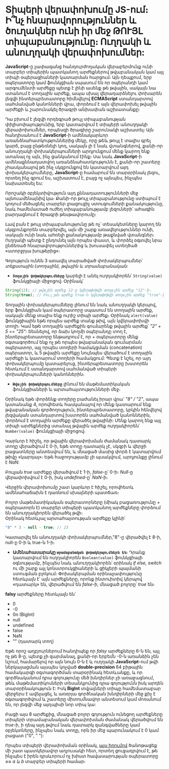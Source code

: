 # Տիպերի վերափոխումը JS-ում։ Ի՞նչ հնարավորություններ և ծուղակներ ունի իր մեջ ԹՈՒՅԼ տիպաբանությունը։ Ուղղակի և անուղղակի վերափոխումներ:

**JavaScript**-ը չափազանց հանդուրժողական վերաբերմունք ունի տարբեր տիպերին պատկանող արժեքներով թվաբանական կամ այլ տիպի օպերացիաների կատարման հարցում։ Այն դեպքում, երբ օպերատորը կամ ֆունկցիան սպասում են որ օպերանդի կամ արգումենտի արժեքը պետք է լինի ասենք թե թվային, սակայն նա ստանում է տողային արժեք, ապա սխալ վերադարձնելու փոխարեն լեզվի ինտերպրետատորը հիմնվելով **ECMAScript** ստանդարտով սահմանված կանոնների վրա, փորձում է այն վերափոխել թվային արժեքի և շարունակել ծրագրի անխափան աշխատանքը:

Դա բխում է լեզվի որդեգրած թույլ տիպաբանության փիլիսոփայությունից, երբ կատարվում է տիպերի անուղղակի վերափոխումներ, որպեսզի ծրագիրը շարունակի աշխատել։ Այն հանդիսանում է **JavaScript**-ի ամենակարևոր առանձնահատկություններից մեկը, որը թեև թույլ է տալիս գրել կարճ, բայց ընթեռնելի կոդ, սակայն լի է նաև վտանգներով, քանի-որ անուղղակի փոխակերպումների արդյունքում մենք կարող ենք ստանալ ոչ այն, ինչ ցանկանում էինք։ Սա նաև **JavaScript**-ի ամենաքննադատվող առանձնահատկությունն է, քանի-որ շատերը չհասկանալով թե ինչ սկզբունքով են կատարվում այդ փոխակերպումները, **JavaScript**-ը համարում են տարօրինակ լեզու, որտեղ ինչ գրում ես, աշխատում է, բայց ոչ այնպես, ինչպես նախատեսել ես:

Որոշակի օբյեկտիվություն այդ քննադատությունների մեջ այնուամենայնիվ կա։ Քանի-որ թույլ տիպաբանությունը ստիպում է կոդում մեծացնել տարբեր լրացուցիչ ստուգումների քանակությունը, նաև համեմատած ուժեղ տիպաբանությամբ լեզուների՝ ահագին բարդացնում է ծրագրի թեսթավորումը։

Լավ բան է թույլ տիպաբանությունը թե ոչ՝ տեսակետները կարող են սկզբունքորեն տարբերվել, այն մի շարք առավելություններ ունի, սակայն ունի նաև ահռելի քանակությամբ թաքնված վտանգներ։ Ուղղակի պետք է ընդունել այն որպես փաստ, և փորձել օգտվել նրա ընձեռած հնարավորություններից և խուսափել ստեղծած «ստորջրյա խութերից»։

Գոյություն ունեն 3 առավել տարածված փոխակերպումներ՝ _տեքստային (տողային), թվային և տրամաբանական_:

- **`Տողային փոխակերպումները`** կարելի է անել ուղղակիորեն՝ `String(value)` ֆունկցիայի միջոցով։ Օրինակ՝

```js
String(12); // թվային արժեք 12-ը կվերափոխվի տողային արժեք "12"-ի։
String(true); // Բուլյան արժեք true-ն կվերափոխվի տողային արժեք "true"-ի
```

Տողային փոխակերպումները լինում են նաև անուղղակի կերպով, երբ ֆունկցիան կամ օպերատորը սպասում են տողային արժեք, սակայն մենք տալիս ենք ուրիշ տիպի արժեք։ Օրինակ `alert(value)` ֆունկցիային եթե որպես արժեք տանք թիվ, այն կվերափոխվի տողի։ Կամ եթե տողային արժեքին գումարենք թվային արժեք՝ _"2" + 5 == "25":_ Տեսնելով, որ ձախ կողմի օպերանդը տող է, ինտերպրետատորը ենթադրում է, որ + օպերատորը մենք օգտագործում ենք ոչ թե որպես թվաբանական գումարման օպերատոր, այլ որպես տողերի համակցման (concatenation) օպերատոր, և 5 թվային արժեքը նույնպես վերածում է տողային արժեքի և կատարում տողերի համակցում: Պետք է նշել, որ այդ փոխակերպումը կատարելուց, ինտերպրետատորը խստորեն հետևում է ստանդարտով սահմանված տիպերի փոխակերպումների կանոններին։

- **`Թվային փոխակերպումները`** լինում են մաթեմատիկական ֆունկցիաների և արտահայտությունների մեջ։

Օրինակ եթե փորձենք տողերը բաժանել իրար վրա՝ _"8" / "2"_, ապա կստանանք 4, որովհետև հասկանալով որ մենք կատարում ենք թվաբանական գործողություն, ինտերպրետատորը, կրկին հենվելով լեզվական ստանդարտով խստորեն սահմանված կանոններին, փորձում է տողային արժեքը վերածել թվայինի: Մենք կարող ենք այլ տիպի արժեքներից ստանալ թվային արժեք ուղղակիորեն՝ `Number(value)` ֆունկցիայի միջոցով։

Կարևոր է հիշել, որ թվային վերափոխման ժամանակ դատարկ տողը վերածվում է 0-ի, եթե տողը դատարկ չէ, սկզբի և վերջի բացատները անտեսվում են, և մնացած մասից փորձ է կատարվում թիվը «կարդալ»։ Եթե հաջողությամբ չի պսակվում, արդյունքը լինում է _NaN_:

Բուլյան _true_ արժեքը վերածվում է 1-ի, _false_-ը՝ 0-ի։
_Null_-ը վերափոխվում է 0-ի, իսկ _undefined_-ը՝ _NaN_-ի։

Վերջին վերափոխումը շատ կարևոր է հիշել, որովհետև ամենահաճախն է դառնում սխալների պատճառ։

Բոլոր մաթեմատիկական օպերատորները (միակ բացառությունը + օպերատորն է) տարբեր տիպերի պատկանող արժեքները փորձում են անուղղակիորեն վերածել թվի։  
Օրինակ հետևյալ արտահայտության արժեքը կլինի՝

```js
"8" * 3 - null - true; // 23
```

Կատարվել են անուղղակի փոխակերպումներ,"8"-ը վերածվել է 8-ի, null-ը 0-ի և true-ն 1-ի։

- **Ամենահասարակը `տրամաբանական փոխակերպումներն են`**։ Դրանք կատարվում են ուղղակիորեն `Boolean(value)` ֆունկցիայի օգնությամբ, ինչպես նաև անուղղակիորեն՝ օրինակ _if else, switch_ ու մի շարք այլ կոնստրուկցիաների և ցիկլերի պայմանի ստուգման բլոկում։ Փոխակերպման օրինաչափությունը հետևյալն է՝ այն արժեքները, որոնք ինտուիտիվ կերպով «դատարկ» են, վերածվում են _false_-ի, մնացած բոլորը՝ _true_ են։

**falsy** արժեքները հետևյալն են՝

- 0
- -0
- 0n (BigInt)
- null
- undefined
- false
- NaN
- "" (դատարկ տող)

Եթե որոշ աղբյուրներում հանդիպեք որ _falsy_ արժեքները 6-ն են, այլ ոչ թե 8-ը, պետք չի զարմանալ, քանի-որ երբեմն -0-ն առանձին չեն նշում, համարելով որ այն նույն 0-ն է և ուղղակի **JavaScript**-ում թվի ներկայացման այսպես կոչված **double-precision** 64 բիթային համակարգի օգտագործման տարօրինակ հետևանքը, և որ գործնականում դրա գոյությունը մեծ խնդիրներ չի առաջացնում, թեև մաթեմատիկոսների տեսանկյունից դրա գոյությունն իսկ արդեն տարօրինակություն է: Իսկ **BigInt** տվյալների տիպը համեմատաբար վերջերս է ավելացել, և առօրյա գործնական խնդիրների մեջ քիչ է օգտագործվում և շատերը միտումնավոր անտեսում կամ մոռանում են, որ լեզվի մեջ այդպիսի նոր տիպ կա:

Բացի այս 8 արժեքից, մնացած բոլոր գոյություն ունեցող արժեքները տիպերի տրամաբանական վերափոխման ժամանակ վերածվում են _true_-ի, ի դեպ այդ թվում նաև դատարկ զանգվածները կամ օբյեկտները, ինչպես նաև տողը, որն իր մեջ պարունակում է 0 կամ բացատ ("0", " "):

Որպես տիպերի վերափոխման օրինակ, [այս հղումով](https://dorey.github.io/JavaScript-Equality-Table/) ծանոթացեք մի շատ պատկերավոր աղյուսակի հետ, որտեղ ցուցադրվում է, թե ինչպես է իրեն դրսևորում ոչ խիստ հավասարության օպերատորը **==** _a և b_ տարբեր տիպերի համար։

